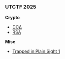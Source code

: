 ### UTCTF 2025


**Crypto**
- [DCΔ](/2025_UTCTF/Crypto/RSA2/)
- [RSA](/2025_UTCTF/Crypto/RSA/)

**Misc**
- [Trapped in Plain Sight 1](/2025_UTCTF/Misc/Trapped1/)